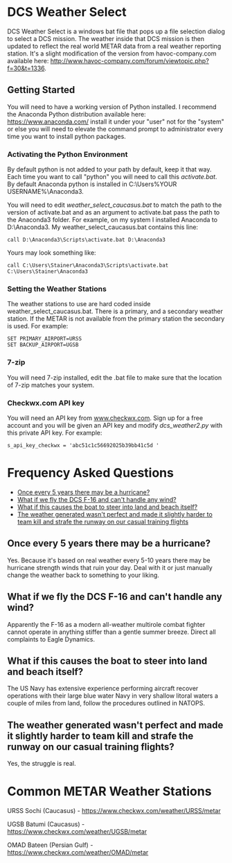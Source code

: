 # DCS Weather Select

DCS Weather Select is a windows bat file that pops up a file selection dialog to select a DCS mission.  The weather inside that DCS mission is then updated to reflect the real world METAR data from a real weather reporting station. 
It's a slight modification of the version from havoc-company.com available here:  http://www.havoc-company.com/forum/viewtopic.php?f=30&t=1336.

## Getting Started

You will need to have a working version of Python installed.  I recommend the Anaconda Python distribution available here: https://www.anaconda.com/   install it under your "user" not for the "system" or else you will need to elevate
the command prompt to administrator every time you want to install python packages.

### Activating the Python Environment
By default python is not added to your path by default, keep it that way.  Each time you want to call "python" you will need to call this *activate.bat*.  By default Anaconda python is installed in C:\Users\%YOUR USERNAME%\Anaconda3\.

You will need to edit *weather_select_caucasus.bat* to match the path to the version of activate.bat and as an argument to activate.bat pass the path to the Anaconda3 folder.  For example, on my system I installed Anaconda to D:\Anaconda3.  My
weather_select_caucasus.bat contains this line:

```
call D:\Anaconda3\Scripts\activate.bat D:\Anaconda3
```

Yours may look something like:

```
call C:\Users\Stainer\Anaconda3\Scripts\activate.bat C:\Users\Stainer\Anaconda3
```
### Setting the Weather Stations
The weather stations to use are hard coded inside weather_select_caucasus.bat.  There is a primary, and a secondary weather station.  If the METAR is not available from the primary station the secondary is used.  For example:

```
SET PRIMARY_AIRPORT=URSS 
SET BACKUP_AIRPORT=UGSB
```
### 7-zip
You will need 7-zip installed, edit the .bat file to make sure that the location of 7-zip matches your system.

### Checkwx.com API key
You will need an API key from www.checkwx.com.  Sign up for a free account and you will be given an API key and modify *dcs_weather2.py* with this private API key.  For example:

```
s_api_key_checkwx = 'abc51c1c56692025b39bb41c5d '
```

# Frequency Asked Questions
- [Once every 5 years there may be a hurricane?](#once-every-5-years-there-may-be-a-hurricane)
- [What if we fly the DCS F-16 and can't handle any wind?](#what-if-we-fly-the-DCS-F-16-and-cant-handle-any-wind?)
- [What if this causes the boat to steer into land and beach itself?](#what-if-this-causes-the-boat-to-steer-into-land-and-beach-itself)
- [The weather generated wasn't perfect and made it slightly harder to team kill and strafe the runway on our casual training flights](#The-weather-generated-wasnt-perfect-and-made-it-slightly-harder-to-team-kill-and-strafe-the-runway-on-our-casual-training-flights)

## Once every 5 years there may be a hurricane?
Yes.  Because it's based on real weather every 5-10 years there may be hurricane strength winds that ruin your day.  Deal with it or just manually change the weather back to something to your liking.

## What if we fly the DCS F-16 and can't handle any wind?
Apparently the F-16 as a modern all-weather multirole combat fighter cannot operate in anything stiffer than a gentle summer breeze.  Direct all complaints to Eagle Dynamics.

## What if this causes the boat to steer into land and beach itself?
The US Navy has extensive experience performing aircraft recover operations with their large blue water Navy in very shallow litoral waters a couple of miles from land, follow the procedures outlined in NATOPS.

## The weather generated wasn't perfect and made it slightly harder to team kill and strafe the runway on our casual training flights?
Yes, the struggle is real.  

# Common METAR Weather Stations
URSS Sochi (Caucasus) - https://www.checkwx.com/weather/URSS/metar

UGSB Batumi (Caucasus) - https://www.checkwx.com/weather/UGSB/metar

OMAD Bateen (Persian Gulf) - https://www.checkwx.com/weather/OMAD/metar
